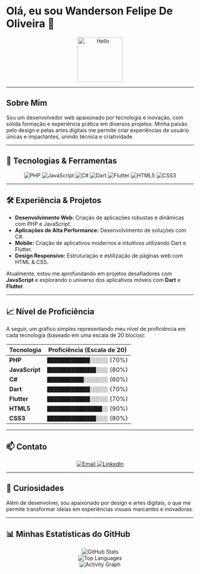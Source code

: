 # Olá, eu sou Wanderson Felipe De Oliveira 👋

<p align="center">
  <img src="https://media.giphy.com/media/hvRJCLFzcasrR4ia7z/giphy.gif" width="120" alt="Hello">
</p>

---

## Sobre Mim

Sou um desenvolvedor web apaixonado por tecnologia e inovação, com sólida formação e experiência prática em diversos projetos. Minha paixão pelo design e pelas artes digitais me permite criar experiências de usuário únicas e impactantes, unindo técnica e criatividade.

---

## 🚀 Tecnologias & Ferramentas

<div align="center">
  <img src="https://img.shields.io/badge/PHP-777BB4?style=for-the-badge&logo=php&logoColor=white" alt="PHP">
  <img src="https://img.shields.io/badge/JavaScript-F7DF1E?style=for-the-badge&logo=javascript&logoColor=black" alt="JavaScript">
  <img src="https://img.shields.io/badge/C%23-239120?style=for-the-badge&logo=csharp&logoColor=white" alt="C#">
  <img src="https://img.shields.io/badge/Dart-0175C2?style=for-the-badge&logo=dart&logoColor=white" alt="Dart">
  <img src="https://img.shields.io/badge/Flutter-02569B?style=for-the-badge&logo=flutter&logoColor=white" alt="Flutter">
  <img src="https://img.shields.io/badge/HTML5-E34F26?style=for-the-badge&logo=html5&logoColor=white" alt="HTML5">
  <img src="https://img.shields.io/badge/CSS3-1572B6?style=for-the-badge&logo=css3&logoColor=white" alt="CSS3">
</div>

---

## 🛠️ Experiência & Projetos

- **Desenvolvimento Web:** Criação de aplicações robustas e dinâmicas com PHP e JavaScript.
- **Aplicações de Alta Performance:** Desenvolvimento de soluções com C#.
- **Mobile:** Criação de aplicativos modernos e intuitivos utilizando Dart e Flutter.
- **Design Responsivo:** Estruturação e estilização de páginas web com HTML & CSS.

Atualmente, estou me aprofundando em projetos desafiadores com **JavaScript** e explorando o universo dos aplicativos móveis com **Dart** e **Flutter**.

---

## 📈 Nível de Proficiência

A seguir, um gráfico simples representando meu nível de proficiência em cada tecnologia (baseado em uma escala de 20 blocos):

| Tecnologia      | Proficiência (Escala de 20)       |
|-----------------|-----------------------------------|
| **PHP**         | `██████████████░░░░░░` (70%)       |
| **JavaScript**  | `████████████████░░░░` (80%)       |
| **C#**          | `████████████░░░░░░░░` (60%)       |
| **Dart**        | `██████████████░░░░░░` (70%)       |
| **Flutter**     | `██████████████░░░░░░` (70%)       |
| **HTML5**       | `██████████████████░░` (90%)       |
| **CSS3**        | `████████████████░░░░` (80%)       |

---

## 📫 Contato

<div align="center">
  <a href="mailto:Wandersonfoliveira96@gmail.com">
    <img src="https://img.shields.io/badge/Email-D14836?style=for-the-badge&logo=gmail&logoColor=white" alt="Email">
  </a>
  <a href="https://www.linkedin.com/in/wandersonfelipedeoliveira">
    <img src="https://img.shields.io/badge/LinkedIn-0077B5?style=for-the-badge&logo=linkedin&logoColor=white" alt="LinkedIn">
  </a>
</div>

---

## 🎨 Curiosidades

Além de desenvolver, sou apaixonado por design e artes digitais, o que me permite transformar ideias em experiências visuais marcantes e inovadoras.

---

## 📊 Minhas Estatísticas do GitHub

<div align="center">
  <img src="https://github-readme-stats.vercel.app/api?username=SeuUsuario&show_icons=true&theme=radical" alt="GitHub Stats">
</div>

<div align="center">
  <img src="https://github-readme-stats.vercel.app/api/top-langs/?username=SeuUsuario&layout=compact&theme=radical" alt="Top Languages">
</div>

<div align="center">
  <img src="https://github-readme-activity-graph.cyclic.app/graph?username=SeuUsuario&theme=react-dark" alt="Activity Graph">
</div>
